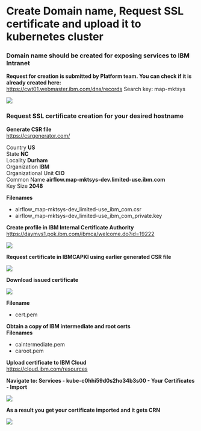 # Create Domain name, Request SSL certificate and upload it to kubernetes cluster

### Domain name should be created for exposing services to IBM Intranet

**Request for creation is submitted by Platform team. You can check if it is already created here:**\
https://cwt01.webmaster.ibm.com/dns/records
Search key: map-mktsys

<img src="https://github.ibm.com/CIO-MAP/MAP-ETL-Framework-AirflowK8s/blob/master/docs/pics/2_1.jpg">

### Request SSL certificate creation for your desired hostname

**Generate CSR file**\
https://csrgenerator.com/

Country **US**\
State **NC**\
Locality **Durham**\
Organization **IBM**\
Organizational Unit **CIO**\
Common Name **airflow.map-mktsys-dev.limited-use.ibm.com**\
Key Size **2048**

**Filenames**
- airflow_map-mktsys-dev_limited-use_ibm_com.csr
- airflow_map-mktsys-dev_limited-use_ibm_com_private.key

**Create profile in IBM Internal Certificate Authority**\
https://daymvs1.pok.ibm.com/ibmca/welcome.do?id=19222

<img src="https://github.ibm.com/CIO-MAP/MAP-ETL-Framework-AirflowK8s/blob/master/docs/pics/2_2.jpg">

**Request certificate in IBMCAPKI using earlier generated CSR file**

<img src="https://github.ibm.com/CIO-MAP/MAP-ETL-Framework-AirflowK8s/blob/master/docs/pics/2_3.jpg">

**Download issued certificate**

<img src="https://github.ibm.com/CIO-MAP/MAP-ETL-Framework-AirflowK8s/blob/master/docs/pics/2_4.jpg">

**Filename**
- cert.pem

**Obtain a copy of IBM intermediate and root certs**\
**Filenames**
- caintermediate.pem
- caroot.pem

**Upload certificate to IBM Cloud**\
https://cloud.ibm.com/resources

**Navigate to: Services - kube-c0hhi59d0s2ho34b3s00 - Your Certificates - Import**

<img src="https://github.ibm.com/CIO-MAP/MAP-ETL-Framework-AirflowK8s/blob/master/docs/pics/2_5.jpg">

**As a result you get your certificate imported and it gets CRN**

<img src="https://github.ibm.com/CIO-MAP/MAP-ETL-Framework-AirflowK8s/blob/master/docs/pics/2_6.jpg">

